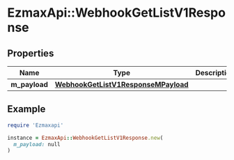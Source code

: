 # EzmaxApi::WebhookGetListV1Response

## Properties

| Name | Type | Description | Notes |
| ---- | ---- | ----------- | ----- |
| **m_payload** | [**WebhookGetListV1ResponseMPayload**](WebhookGetListV1ResponseMPayload.md) |  |  |

## Example

```ruby
require 'Ezmaxapi'

instance = EzmaxApi::WebhookGetListV1Response.new(
  m_payload: null
)
```

